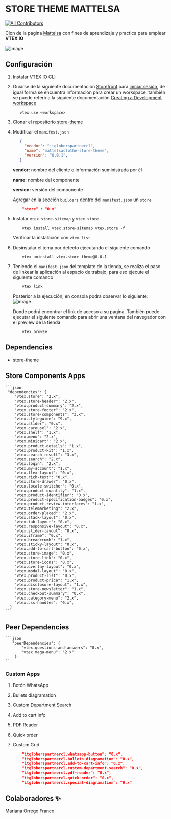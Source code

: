 # STORE THEME MATTELSA


<!-- DOCS-IGNORE:start -->
<!-- ALL-CONTRIBUTORS-BADGE:START - Do not remove or modify this section -->
[![All Contributors](https://img.shields.io/badge/all_contributors-1-orange.svg?style=flat-square)](#contributors-)
<!-- ALL-CONTRIBUTORS-BADGE:END -->
<!-- DOCS-IGNORE:end -->

Clon de la pagina [Mattelsa](https://www.mattelsa.net/) con fines de aprendizaje y practica para emplear  **VTEX IO**  

![image](https://user-images.githubusercontent.com/83648336/220169119-54f7cffe-d344-4159-a0bd-44ee3e2f5259.png)


## Configuración

1. Instalar [VTEX IO CLI](https://developers.vtex.com/docs/guides/vtex-io-documentation-vtex-io-cli-install)
2. Guiarse de la siguiente documentación [Storefront](https://developers.vtex.com/docs/guides/getting-started-3) para [iniciar sesión](https://developers.vtex.com/docs/guides/vtex-io-documentation-1-basicsetup), de igual forma se encuentra información para crear un workspace, también se puede referir a la siguiente documentación [Creating a Development workspace](https://developers.vtex.com/docs/guides/vtex-io-documentation-creating-a-development-workspace)
   ```console
      vtex use <workspace>
   ```
3. Clonar el repositorio [store-theme](https://github.com/vtex-apps/store-theme)
4. Modificar el `manifest.json`
     ```json 
        {
          "vendor": "itgloberspartnercl",
          "name": "mattelsaclothe-store-theme",
          "version": "0.0.1",
        }
     ``` 
      **vendor:** nombre del cliente o información suministrada por él

      **name:** nombre del componente

      **version:** versión del componente

   Agregar en la sección `builders` dentro del `manifest.json` un `store`

    ```json   
        "store" : "0.x"
    ```
   
5. Instalar `vtex.store-sitemap` y `vtex.store`
    ```console  
        vtex install vtex.store-sitemap vtex.store -f
    ```
    
    Verificar la instalación con `vtex list`
    
6. Desinstalar el tema por defecto ejecutando el siguiente comando 
    ```console  
        vtex uninstall vtex.store-theme@0.0.1
    ```
7. Teniendo el `manifest.json` del template de la tienda, se realiza el paso de linkear la aplicación al espacio de trabajo, para eso ejecute el siguiente comando
    ```console  
        vtex link
    ```
    
    Posterior a la ejecución, en consola podra observar lo siguiente: 
    ![image](https://user-images.githubusercontent.com/83648336/220174728-df80fa49-3f1e-49d6-9c50-4589efe73dd6.png)

    Donde podrá encontrar el link de acceso a su pagina. También puede ejecutar el siguiente comando para abrir una ventana del navegador con el preview de la tienda
    ```console  
        vtex browse
    ```

## Dependencies

- store-theme

## Store Components Apps
    ```json
     "dependencies": {
        "vtex.store": "2.x",
        "vtex.store-header": "2.x",
        "vtex.product-summary": "2.x",
        "vtex.store-footer": "2.x",
        "vtex.store-components": "3.x",
        "vtex.styleguide": "9.x",
        "vtex.slider": "0.x",
        "vtex.carousel": "2.x",
        "vtex.shelf": "1.x",
        "vtex.menu": "2.x",
        "vtex.minicart": "2.x",
        "vtex.product-details": "1.x",
        "vtex.product-kit": "1.x",
        "vtex.search-result": "3.x",
        "vtex.search": "2.x",
        "vtex.login": "2.x",
        "vtex.my-account": "1.x",
        "vtex.flex-layout": "0.x",
        "vtex.rich-text": "0.x",
        "vtex.store-drawer": "0.x",
        "vtex.locale-switcher": "0.x",
        "vtex.product-quantity": "1.x",
        "vtex.product-identifier": "0.x",
        "vtex.product-specification-badges": "0.x",
        "vtex.product-review-interfaces": "1.x",
        "vtex.telemarketing": "2.x",
        "vtex.order-placed": "2.x",
        "vtex.stack-layout": "0.x",
        "vtex.tab-layout": "0.x",
        "vtex.responsive-layout": "0.x",
        "vtex.slider-layout": "0.x",
        "vtex.iframe": "0.x",
        "vtex.breadcrumb": "1.x",
        "vtex.sticky-layout": "0.x",
        "vtex.add-to-cart-button": "0.x",
        "vtex.store-image": "0.x",
        "vtex.store-link": "0.x",
        "vtex.store-icons": "0.x",
        "vtex.overlay-layout": "0.x",
        "vtex.modal-layout": "0.x",
        "vtex.product-list": "0.x",
        "vtex.product-price": "1.x",
        "vtex.disclosure-layout": "1.x",
        "vtex.store-newsletter": "1.x",
        "vtex.checkout-summary": "0.x",
        "vtex.category-menu": "2.x",
        "vtex.css-handles": "0.x",
      }
    ```

## Peer Dependencies

    ```json
       "peerDependencies": {
           "vtex.questions-and-answers": "0.x",
           "vtex.mega-menu": "2.x"
        }
    ```


### Custom Apps

1. Botón WhatsApp
2. Bullets diagramation
3. Custom Department Search
4. Add to cart info
5. PDF Reader
6. Quick order
7. Custom Grid

    ```json
        "itgloberspartnercl.whatsapp-button": "0.x",
        "itgloberspartnercl.bullets-diagramation": "0.x",
        "itgloberspartnercl.add-to-cart-info": "0.x",
        "itgloberspartnercl.custom-department-search": "0.x",
        "itgloberspartnercl.pdf-reader": "0.x",
        "itgloberspartnercl.quick-order": "0.x",
        "itgloberspartnercl.special-diagramation": "0.x"
    ```


<!-- DOCS-IGNORE:start -->

## Colaboradores ✨

<!-- ALL-CONTRIBUTORS-LIST:START - Do not remove or modify this section -->
<!-- prettier-ignore-start -->
<!-- markdownlint-disable -->
<!-- markdownlint-enable -->
<!-- prettier-ignore-end -->
<!-- ALL-CONTRIBUTORS-LIST:END -->

Mariana Orrego Franco

<!-- DOCS-IGNORE:end -->
